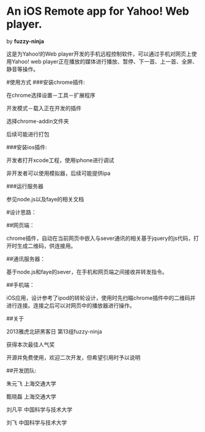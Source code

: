 An iOS Remote app for Yahoo! Web player.
===========
by __fuzzy-ninja__

这是为Yahoo!的Web player开发的手机远程控制软件，可以通过手机对网页上使用Yahoo! web player正在播放的媒体进行播放、暂停、下一首、上一首、全屏、静音等操作。

#使用方式
###安装chrome插件:

在chrome选择设置－工具－扩展程序

开发模式－载入正在开发的插件

选择chrome-addin文件夹

后续可能进行打包

###安装ios插件:

开发者打开xcode工程，使用iphone进行调试

非开发者可以使用模拟器，后续可能提供ipa

###运行服务器

参见node.js以及faye的相关文档

#设计思路：

##网页端：

chrome插件，自动在当前网页中嵌入与sever通讯的相关基于jquery的js代码，打开时生成二维码，供连接用。

##通讯服务器：

基于node.js和faye的sever，在手机和网页端之间接收并转发指令。

##手机端：

iOS应用，设计参考了ipod的转轮设计，使用时先扫瞄chrome插件中的二维码并进行连接。连接之后可以对网页中的播放器进行操作。

##关于

2013雅虎北研黑客日 第13组fuzzy-ninja

获得本次最佳人气奖

开源并免费使用，欢迎二次开发，但希望引用时予以说明

##开发团队:

朱元飞 上海交通大学

甄晓磊 上海交通大学

刘凡平 中国科学与技术大学

刘飞 中国科学与技术大学 
